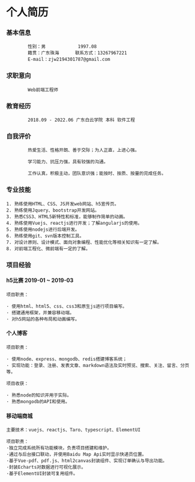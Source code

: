 # 个人简历

### 基本信息

            性别：男            1997.08
            籍贯：广东珠海      联系方式：13267967221
            E-mail：zjw2194301787@gmail.com

### 求职意向

            Web前端工程师

### 教育经历

            2018.09 - 2022.06 广东白云学院 本科 软件工程
        
### 自我评价

            热爱生活、性格开朗、善于交际；为人正直，上进心强。

            学习能力、抗压力强，具有较强的沟通。

            工作认真，积极主动，团队意识强；能按时、按质、按量的完成任务。

### 专业技能

    1. 熟练使用HTML、CSS、JS开发web网站、h5宣传页。
    2. 熟练使用Jquery、bootstrap开发网站。
    3. 熟悉CSS3、HTML5新特性和标准，能够制作简单的动画。
    4. 熟练使用Vuejs、reactjs进行开发；了解angularjs的使用。
    5. 熟练使用nodejs进行后端开发。
    6. 熟练使用git、svn版本控制工具。
    7. 对设计原则、设计模式、面向对象编程、性能优化等相关知识有一定了解。
    8. 对前端工程化、微前端有一定的了解。

### 项目经验

#### h5比赛  2019-01 ~ 2019-03

    项目职责：

    · 使用html、html5、css、css3和原生js进行项目编写。
    · 搭建通用框架，并兼容移动端。
    · 对h5网站的各种布局和动画编写。

#### 个人博客

    项目职责：

    · 使用node、express、mongodb、redis搭建博客系统；
    · 实现功能：登录、注册、发表文章、markdown语法及实时预览、搜索、关注、留言、分页等。

    项目收获：

    · 熟悉node的知识并用于实际。
    · 熟悉mongodb的API和使用。

#### 移动端商城

    主要技术：vuejs、reactjs、Taro、typescript、ElementUI

    项目职责：
    ·独立完成系统所有功能模块，负责项目搭建和维护。
    ·通过与后台接口联动，并使用Baidu Map Api实时显示快递员位置。
    ·基于Vue-pdf、pdf.js、html2canvas封装组件、实现订单确认与导出功能。
    ·封装Echarts对数据进行可视化展示。
    ·基于ElementUI封装可复用组件。

    
